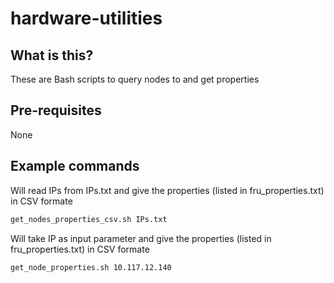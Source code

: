 # hardware-utilities

## What is this?

These are Bash scripts to query nodes to and get properties

## Pre-requisites

None

## Example commands

Will read IPs from IPs.txt and give the properties (listed in fru_properties.txt) in CSV formate
```bash
get_nodes_properties_csv.sh IPs.txt
```

Will take IP as input parameter and give the properties (listed in fru_properties.txt) in CSV formate
```bash
get_node_properties.sh 10.117.12.140
```